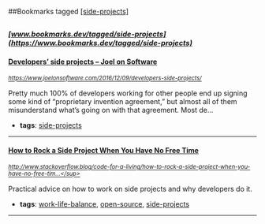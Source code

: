 ##Bookmarks tagged [[side-projects]](https://www.bookmarks.dev?q=[side-projects])

_<sup><sup>[www.bookmarks.dev/tagged/side-projects](https://www.bookmarks.dev/tagged/side-projects)</sup></sup>_
---
#### [Developers’ side projects – Joel on Software](https://www.joelonsoftware.com/2016/12/09/developers-side-projects/)
_<sup>https://www.joelonsoftware.com/2016/12/09/developers-side-projects/</sup>_

Pretty much 100% of developers working for other people end up signing some kind of “proprietary invention agreement,” but almost all of them misunderstand what’s going on with that agreement. Most de...
* **tags**: [side-projects](../tagged/side-projects.md)
---
#### [How to Rock a Side Project When You Have No Free Time](http://www.stackoverflow.blog/code-for-a-living/how-to-rock-a-side-project-when-you-have-no-free-time)
_<sup>http://www.stackoverflow.blog/code-for-a-living/how-to-rock-a-side-project-when-you-have-no-free-tim...</sup>_

Practical advice on how to work on side projects and why developers do it.
* **tags**: [work-life-balance](../tagged/work-life-balance.md), [open-source](../tagged/open-source.md), [side-projects](../tagged/side-projects.md)
---
